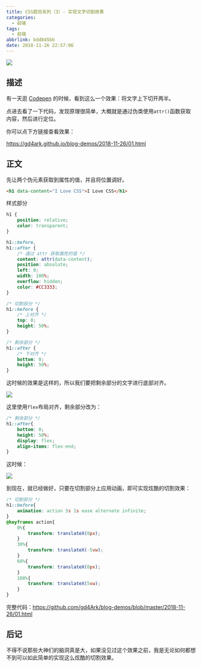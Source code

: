 ```yaml
---
title: CSS题目系列（3）- 实现文字切割效果
categories:
  - 前端
tags:
  - 前端
abbrlink: bdd845bb
date: 2018-11-26 22:57:06
---
```


<div class="excerpt">
    <img src="https://ww1.sinaimg.cn/mw690/9892fa7fgy1fzrd0pb21lj211y0lc4nr.jpg" />
</div>
<!-- more -->

## 描述

有一天逛 [Codepen](https://codepen.io/) 的时候，看到这么一个效果：将文字上下切开两半。

点进去看了一下代码，发现原理很简单，大概就是通过伪类使用`attr()`函数获取内容，然后进行定位。

你可以点下方链接查看效果：

https://gd4ark.github.io/blog-demos/2018-11-26/01.html

## 正文

先让两个伪元素获取到属性的值，并且将位置调好。

```html
<h1 data-content="I Love CSS">I Love CSS</h1>
```

样式部分

```css
h1 {
    position: relative;
    color: transparent;
}

h1::before,
h1::after {
    /* 通过 attr 获取属性的值 */
    content: attr(data-content);
    position: absolute;
    left: 0;
    width: 100%;
    overflow: hidden;
    color: #CC3333;
}

/* 切割部分 */
h1::before {
    /* 上对齐 */
    top: 0;
    height: 50%;
}

/* 剩余部分 */
h1::after {
    /* 下对齐 */
    bottom: 0;
    height: 50%;
}
```

这时候的效果是这样的，所以我们要把剩余部分的文字进行底部对齐。

![](https://ws1.sinaimg.cn/mw690/006mS5wEgy1fxlfhxdtoyj30xa0h474y.jpg)

这里使用`flex`布局对齐，剩余部分改为：

```css
/* 剩余部分 */
h1::after{
    bottom: 0;
    height: 50%;
    display: flex;
    align-items: flex-end;
}
```

这时候：

![](https://ws1.sinaimg.cn/mw690/006mS5wEgy1fxlfobhqnbj30wj0eyaap.jpg)

到现在，就已经做好，只要在切割部分上应用动画，即可实现炫酷的切割效果：

```css
/* 切割部分 */
h1::before{
    animation: action 5s 1s ease alternate infinite;
}
@keyframes action{
    0%{
        transform: translateX(0px);
    }
    30%{
        transform: translateX(-5vw);
    }
    60%{
        transform: translateX(0px);
    }
    100%{
        transform: translateX(5vw);
    }
}
```



完整代码：https://github.com/gd4Ark/blog-demos/blob/master/2018-11-26/01.html



## 后记

不得不说那些大神们的脑洞真是大，如果没见过这个效果之前，我是无论如何都想不到可以如此简单的实现这么炫酷的切割效果。
